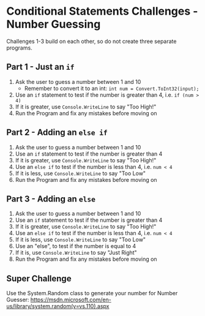 # Conditional Statements Challenges - Number Guessing
Challenges 1-3 build on each other, so do not create three separate programs.

## Part 1 - Just an `if`
1. Ask the user to guess a number between 1 and 10
	- Remember to convert it to an int: `int num = Convert.ToInt32(input);`
1. Use an `if` statement to test if the number is greater than 4, i.e. `if (num > 4)`
1. If it is greater, use `Console.WriteLine` to say "Too High!"
1. Run the Program and fix any mistakes before moving on

## Part 2 - Adding an `else if`
1. Ask the user to guess a number between 1 and 10
1. Use an `if` statement to test if the number is greater than 4
1. If it is greater, use `Console.WriteLine` to say "Too High!"
1. Use an `else if` to test if the number is less than 4, i.e. `num < 4`
1. If it is less, use `Console.WriteLine` to say "Too Low"
1. Run the Program and fix any mistakes before moving on

## Part 3 - Adding an `else`
1. Ask the user to guess a number between 1 and 10
1. Use an `if` statement to test if the number is greater than 4
1. If it is greater, use `Console.WriteLine` to say "Too High!"
1. Use an `else if` to test if the number is less than 4, i.e. `num < 4`
1. If it is less, use `Console.WriteLine` to say "Too Low"
1. Use an "else", to test if the number is equal to 4
1. If it is, use `Console.WriteLine` to say "Just Right"
1. Run the Program and fix any mistakes before moving on

## Super Challenge
Use the System.Random class to generate your number for Number Guesser:
https://msdn.microsoft.com/en-us/library/system.random(v=vs.110).aspx
